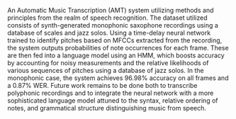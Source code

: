 An Automatic Music Transcription (AMT) system utilizing methods and principles from the realm of speech recognition. The dataset utilized consists of synth-generated monophonic saxophone recordings using a database of scales and jazz solos. Using a time-delay neural network trained to identify pitches based on MFCCs extracted from the recording, the system outputs probabilities of note occurrences for each frame. These are then fed into a language model using an HMM, which boosts accuracy by accounting for noisy measurements and the relative likelihoods of various sequences of pitches using a database of jazz solos. In the monophonic case, the system achieves 96.98% accuracy on all frames and a 0.87% WER. Future work remains to be done both to transcribe polyphonic recordings and to integrate the neural network with a more sophisticated language model attuned to the syntax, relative ordering of notes, and grammatical structure distinguishing music from speech.
